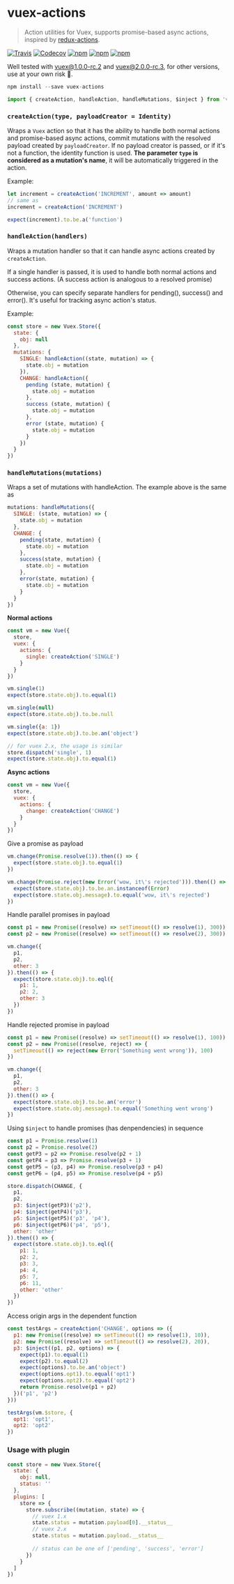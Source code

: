 # vuex-actions

> Action utilities for Vuex, supports promise-based async actions, inspired by [redux-actions][1].

[![Travis](https://img.shields.io/travis/weinot/vuex-actions.svg?style=flat)](https://travis-ci.org/weinot/vuex-actions)
[![Codecov](https://img.shields.io/codecov/c/github/weinot/vuex-actions.svg?maxAge=2592000)](https://codecov.io/gh/weinot/vuex-actions)
[![npm](https://img.shields.io/npm/v/vuex-actions.svg?style=flat)](https://www.npmjs.com/package/vuex-actions)
[![npm](https://img.shields.io/npm/dt/vuex-actions.svg?style=flat)](https://www.npmjs.com/package/vuex-actions)
[![npm](https://img.shields.io/npm/l/vuex-actions.svg?maxAge=2592000)]()

Well tested with vuex@1.0.0-rc.2 and vuex@2.0.0-rc.3, for other versions, use at your own risk :red_circle:.

```js
npm install --save vuex-actions
```
```js
import { createAction, handleAction, handleMutations, $inject } from 'vuex-actions'
```

### `createAction(type, payloadCreator = Identity)`

Wraps a `Vuex` action so that it has the ability to handle both normal actions and promise-based async actions, commit mutations with the resolved payload created by `payloadCreator`. If no payload creator is passed, or if it's not a function, the identity function is used. **The parameter `type` is considered as a mutation's name**, it will be automatically triggered in the action.

Example:

```js
let increment = createAction('INCREMENT', amount => amount)
// same as
increment = createAction('INCREMENT')

expect(increment).to.be.a('function')
```

### `handleAction(handlers)`

Wraps a mutation handler so that it can handle async actions created by `createAction`.

If a single handler is passed, it is used to handle both normal actions and success actions. (A success action is analogous to a resolved promise)

Otherwise, you can specify separate handlers for pending(), success() and error(). It's useful for tracking async action's status.

Example:

```js
const store = new Vuex.Store({
  state: {
    obj: null
  },
  mutations: {
	SINGLE: handleAction((state, mutation) => {
	  state.obj = mutation
	}),
    CHANGE: handleAction({
      pending (state, mutation) {
	    state.obj = mutation
	  },
	  success (state, mutation) {
	    state.obj = mutation
	  },
	  error (state, mutation) {
	    state.obj = mutation
	  }
    })
  }
})
```

### `handleMutations(mutations)`
Wraps a set of mutations with handleAction. The example above is the same as
```js
mutations: handleMutations({
  SINGLE: (state, mutation) => {
    state.obj = mutation
  },
  CHANGE: {
    pending(state, mutation) {
      state.obj = mutation
    },
    success(state, mutation) {
      state.obj = mutation
    },
    error(state, mutation) {
      state.obj = mutation
    }
  }
})
```

**Normal actions**

```js
const vm = new Vue({
  store,
  vuex: {
    actions: {
      single: createAction('SINGLE')
    }
  }
})

vm.single(1)
expect(store.state.obj).to.equal(1)

vm.single(null)
expect(store.state.obj).to.be.null

vm.single({a: 1})
expect(store.state.obj).to.be.an('object')

// for vuex 2.x, the usage is similar
store.dispatch('single', 1)
expect(store.state.obj).to.equal(1)
```

**Async actions**

```js
const vm = new Vue({
  store,
  vuex: {
    actions: {
      change: createAction('CHANGE')
    }
  }
})
```

Give a promise as payload

```js
vm.change(Promise.resolve(1)).then(() => {
  expect(store.state.obj).to.equal(1)
})

vm.change(Promise.reject(new Error('wow, it\'s rejected'))).then(() => {
  expect(store.state.obj).to.be.an.instanceof(Error)
  expect(store.state.obj.message).to.equal('wow, it\'s rejected')
})
```

Handle parallel promises in payload

```js
const p1 = new Promise((resolve) => setTimeout(() => resolve(1), 300))
const p2 = new Promise((resolve) => setTimeout(() => resolve(2), 300))

vm.change({
  p1,
  p2,
  other: 3
}).then(() => {
  expect(store.state.obj).to.eql({
    p1: 1,
    p2: 2,
    other: 3
  })
})
```

Handle rejected promise in payload
```js
const p1 = new Promise((resolve) => setTimeout(() => resolve(1), 100))
const p2 = new Promise((resolve, reject) => {
  setTimeout(() => reject(new Error('Something went wrong')), 100)
})

vm.change({
  p1,
  p2,
  other: 3
}).then(() => {
  expect(store.state.obj).to.be.an('error')
  expect(store.state.obj.message).to.equal('Something went wrong')
})
```

Using `$inject` to handle promises (has denpendencies) in sequence
```js
const p1 = Promise.resolve(1)
const p2 = Promise.resolve(2)
const getP3 = p2 => Promise.resolve(p2 + 1)
const getP4 = p3 => Promise.resolve(p3 + 1)
const getP5 = (p3, p4) => Promise.resolve(p3 + p4)
const getP6 = (p4, p5) => Promise.resolve(p4 + p5)

store.dispatch(CHANGE, {
  p1,
  p2,
  p3: $inject(getP3)('p2'),
  p4: $inject(getP4)('p3'),
  p5: $inject(getP5)('p3', 'p4'),
  p6: $inject(getP6)('p4', 'p5'),
  other: 'other'
}).then(() => {
  expect(store.state.obj).to.eql({
    p1: 1,
    p2: 2,
    p3: 3,
    p4: 4,
    p5: 7,
    p6: 11,
    other: 'other'
  })
})
```

Access origin args in the dependent function
```js
const testArgs = createAction('CHANGE', options => ({
  p1: new Promise((resolve) => setTimeout(() => resolve(1), 10)),
  p2: new Promise((resolve) => setTimeout(() => resolve(2), 20)),
  p3: $inject((p1, p2, options) => {
    expect(p1).to.equal(1)
    expect(p2).to.equal(2)
    expect(options).to.be.an('object')
    expect(options.opt1).to.equal('opt1')
    expect(options.opt2).to.equal('opt2')
    return Promise.resolve(p1 + p2)
  })('p1', 'p2')
}))

testArgs(vm.$store, {
  opt1: 'opt1',
  opt2: 'opt2'
})
```

### Usage with plugin

```js
const store = new Vuex.Store({
  state: {
    obj: null,
    status: ''
  },
  plugins: [
    store => {
      store.subscribe((mutation, state) => {
		// vuex 1.x
        state.status = mutation.payload[0].__status__
		// vuex 2.x
		state.status = mutation.payload.__status__
		
		// status can be one of ['pending', 'success', 'error']
      })
    }
  ]
})
```

[1]: https://github.com/acdlite/redux-actions
